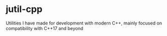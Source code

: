 # jutil-cpp
Utilities I have made for development with modern C++, mainly focused on compatibility with C++17 and beyond
